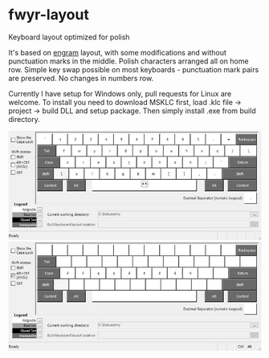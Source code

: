 # fwyr-layout
Keyboard layout optimized for polish

It's based on [engram](https://github.com/binarybottle/engram/) layout, with some modifications and without punctuation marks in the middle. Polish characters arranged all on home row. Simple key swap possible on most keyboards - punctuation mark pairs are preserved. No changes in numbers row.

Currently I have setup for Windows only, pull requests for Linux are welcome. To install you need to download MSKLC first, load .klc file -> project -> build DLL and setup package. Then simply install .exe from build directory.

![image](https://github.com/AKmatiAK/fwyr-layout/blob/main/ukladpl.jpg "layer 1")
![image](https://github.com/AKmatiAK/fwyr-layout/blob/main/ukladplAltGr.jpg "alt gr layer")
